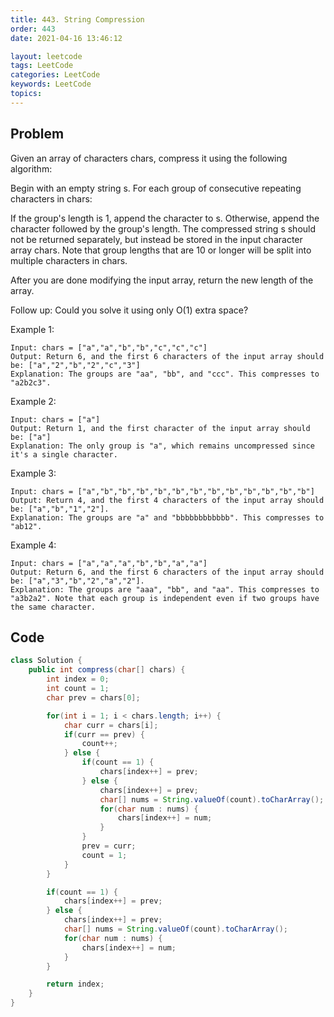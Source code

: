 ```yaml
---
title: 443. String Compression
order: 443
date: 2021-04-16 13:46:12

layout: leetcode
tags: LeetCode
categories: LeetCode
keywords: LeetCode
topics:
---
```


## Problem

Given an array of characters chars, compress it using the following algorithm:

Begin with an empty string s. For each group of consecutive repeating characters in chars:

If the group's length is 1, append the character to s.
Otherwise, append the character followed by the group's length.
The compressed string s should not be returned separately, but instead be stored in the input character array chars. Note that group lengths that are 10 or longer will be split into multiple characters in chars.

After you are done modifying the input array, return the new length of the array.

Follow up:
Could you solve it using only O(1) extra space?

Example 1:

```
Input: chars = ["a","a","b","b","c","c","c"]
Output: Return 6, and the first 6 characters of the input array should be: ["a","2","b","2","c","3"]
Explanation: The groups are "aa", "bb", and "ccc". This compresses to "a2b2c3".
```

Example 2:

```
Input: chars = ["a"]
Output: Return 1, and the first character of the input array should be: ["a"]
Explanation: The only group is "a", which remains uncompressed since it's a single character.
```

Example 3:

```
Input: chars = ["a","b","b","b","b","b","b","b","b","b","b","b","b"]
Output: Return 4, and the first 4 characters of the input array should be: ["a","b","1","2"].
Explanation: The groups are "a" and "bbbbbbbbbbbb". This compresses to "ab12".
```

Example 4:

```
Input: chars = ["a","a","a","b","b","a","a"]
Output: Return 6, and the first 6 characters of the input array should be: ["a","3","b","2","a","2"].
Explanation: The groups are "aaa", "bb", and "aa". This compresses to "a3b2a2". Note that each group is independent even if two groups have the same character.
```

## Code

```java
class Solution {
    public int compress(char[] chars) {
        int index = 0;
        int count = 1;
        char prev = chars[0];

        for(int i = 1; i < chars.length; i++) {
            char curr = chars[i];
            if(curr == prev) {
                count++;
            } else {
                if(count == 1) {
                    chars[index++] = prev;
                } else {
                    chars[index++] = prev;
                    char[] nums = String.valueOf(count).toCharArray();
                    for(char num : nums) {
                        chars[index++] = num;
                    }
                }
                prev = curr;
                count = 1;
            }
        }

        if(count == 1) {
            chars[index++] = prev;
        } else {
            chars[index++] = prev;
            char[] nums = String.valueOf(count).toCharArray();
            for(char num : nums) {
                chars[index++] = num;
            }
        }

        return index;
    }
}
```
